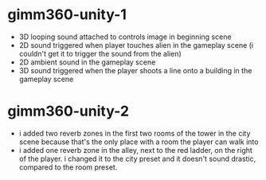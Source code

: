# gimm360-unity-1
- 3D looping sound attached to controls image in beginning scene
- 2D sound triggered when player touches alien in the gameplay scene (i couldn't get it to trigger the sound from the alien)
- 2D ambient sound in the gameplay scene
- 3D sound triggered when the player shoots a line onto a building in the gameplay scene

# gimm360-unity-2
- i added two reverb zones in the first two rooms of the tower in the city scene because that's the only place with a room the player can walk into
- i added one reverb zone in the alley, next to the red ladder, on the right of the player. i changed it to the city preset and it doesn't sound drastic, compared to the room preset.
